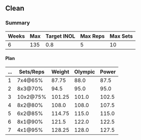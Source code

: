 ## Clean

### Summary

Weeks | Max | Target INOL | Max Reps | Max Sets
--- | --- | --- | --- | ---
6 | 135 | 0.8 | 5 | 10

#### Plan

 ... | Sets/Reps | Weight | Olympic | Power
--- | --- | --- | --- | ---
1 | 7x4@65% | 87.75 | 88.0 | 87.5
2 | 8x3@70% | 94.5 | 95.0 | 95.0
3 | 10x2@75% | 101.25 | 101.0 | 102.5
4 | 8x2@80% | 108.0 | 108.0 | 107.5
5 | 6x2@85% | 114.75 | 115.0 | 115.0
6 | 8x1@90% | 121.5 | 122.0 | 122.5
7 | 4x1@95% | 128.25 | 128.0 | 127.5

